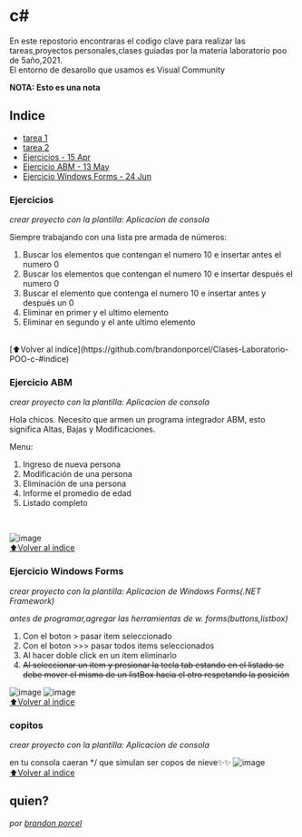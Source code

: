 # c#

En este repostorio encontraras el codigo clave para realizar las tareas,proyectos personales,clases guiadas por la materia laboratorio poo de 5año,2021. </br>
El entorno de desarollo que usamos es Visual Community

**NOTA: Esto es una nota**

## Indice

- [tarea 1](https://drive.google.com/drive/folders/1ss-rntOw4VPa_NU01s5JSIWRCHI-Egov?usp=sharing)
- [tarea 2](https://drive.google.com/drive/folders/1ss-rntOw4VPa_NU01s5JSIWRCHI-Egov?usp=sharing)
- [Ejercicios - 15 Apr](https://github.com/brandonporcel/Clases-Laboratorio-POO-c-#ejercicios)
- [Ejercicio ABM - 13 May](https://github.com/brandonporcel/Clases-Laboratorio-POO-c-#ejercicios)
- [Ejercicio Windows Forms - 24 Jun](https://github.com/brandonporcel/Clases-Laboratorio-POO-c-#ejercicio-windows-forms)

### Ejercicios

_crear proyecto con la plantilla: Aplicacion de consola_

Siempre trabajando con una lista pre armada de números:

1. Buscar los elementos que contengan el numero 10 e insertar antes el numero 0
2. Buscar los elementos que contengan el numero 10 e insertar después el numero 0
3. Buscar el elemento que contenga el numero 10 e insertar antes y después un 0
4. Eliminar en primer y el ultimo elemento
5. Eliminar en segundo y el ante ultimo elemento
</br>
[⬆Volver al indice](https://github.com/brandonporcel/Clases-Laboratorio-POO-c-#indice)

### Ejercicio ABM

_crear proyecto con la plantilla: Aplicacion de consola_

Hola chicos. Necesito que armen un programa integrador ABM, esto significa Altas, Bajas y Modificaciones.

Menu:

1. Ingreso de nueva persona
2. Modificación de una persona
3. Eliminación de una persona
4. Informe el promedio de edad
5. Listado completo
</br>

![image](https://user-images.githubusercontent.com/66080281/124985814-3ac53280-e011-11eb-9cee-f8b5aa8a0dbc.png)
</br>
[⬆Volver al indice](https://github.com/brandonporcel/Clases-Laboratorio-POO-c-#indice)

### Ejercicio Windows Forms

_crear proyecto con la plantilla: Aplicacion de Windows Forms(.NET Framework)_

_antes de programar,agregar las herramientas de w. forms(buttons,listbox)_

1. Con el boton > pasar item seleccionado
2. Con el boton >>> pasar todos items seleccionados
3. Al hacer doble click en un item eliminarlo
4. ~~Al seleccionar un item y presionar la tecla tab estando en el listado se debe mover el mismo de un listBox hacia el otro respetando la posición~~

![image](https://user-images.githubusercontent.com/66080281/124987964-cdff6780-e013-11eb-9498-ef91fa695e7f.png)
![image](https://user-images.githubusercontent.com/66080281/124988562-862d1000-e014-11eb-88d1-f4e4f5eb915a.png)
</br>
[⬆Volver al indice](https://github.com/brandonporcel/Clases-Laboratorio-POO-c-#indice)

### copitos
_crear proyecto con la plantilla: Aplicacion de consola_

en tu consola caeran \*/ que simulan ser copos de nieve✨✨
![image](https://user-images.githubusercontent.com/66080281/119400755-00961080-bcb1-11eb-813b-892eafc53f0b.png)
</br>
[⬆Volver al indice](https://github.com/brandonporcel/Clases-Laboratorio-POO-c-#indice)

## quien?
*por [brandon porcel](https://instagram.com/brandonporcel)*
